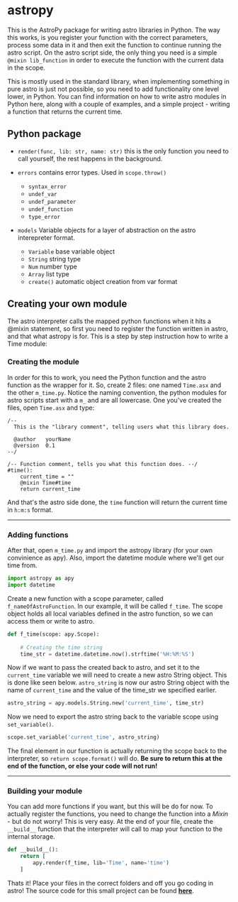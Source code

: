 # astropy

This is the AstroPy package for writing astro libraries in Python. The way this works, is you register your function with the 
correct parameters, process some data in it and then exit the function to continue running the astro script. On the astro script 
side, the only thing you need is a simple `@mixin lib_function` in order to execute the function with the current data in the scope.

This is mostly used in the standard library, when implementing something in pure astro is just not possible, so you need to 
add functionality one level lower, in Python. You can find information on how to write astro modules in Python here, along with
a couple of examples, and a simple project - writing a function that returns the current time.

## Python package

* `render(func, lib: str, name: str)` this is the only function you need to call yourself, the rest happens in the background.

* `errors` contains error types. Used in `scope.throw()`
  - `syntax_error`
  - `undef_var`
  - `undef_parameter`
  - `undef_function`
  - `type_error`

* `models` Variable objects for a layer of abstraction on the astro interepreter format.
  - `Variable` base variable object
  - `String` string type
  - `Num` number type
  - `Array` list type
  - `create()` automatic object creation from var format
  
  
## Creating your own module

The astro interpreter calls the mapped python functions when it hits a @mixin statement, so first you need to register the function
written in astro, and that what astropy is for. This is a step by step instruction how to write a Time module:

### Creating the module

In order for this to work, you need the Python function and the astro function as the wrapper for it. So, create 2 files:
one named `Time.asx` and the other `m_time.py`. Notice the naming convention, the python modules for astro scripts start with
a `m_` and are all lowercase. One you've created the files, open `Time.asx` and type:

```
/--
  This is the "library comment", telling users what this library does.

  @author   yourName
  @version  0.1
--/

/-- Function comment, tells you what this function does. --/
#time():
    current_time = ""
    @mixin Time#time
    return current_time
```

And that's the astro side done, the `time` function will return the current time in `h:m:s` format.
___
### Adding functions

After that, open `m_time.py` and import the astropy library (for your own convinience as apy). Also, import the datetime module
where we'll get our time from.
```py
import astropy as apy
import datetime
```
Create a new function with a scope parameter, called `f_nameOfAstroFunction`. In our example, it will be called `f_time`. The
scope object holds all local variables defined in the astro function, so we can access them or write to astro.
```py
def f_time(scope: apy.Scope):
    
    # Creating the time string
    time_str = datetime.datetime.now().strftime('%H:%M:%S')
```
Now if we want to pass the created back to astro, and set it to the `current_time` variable we will need to create a new astro 
String object. This is done like seen below. `astro_string` is now our astro String object with the name of `current_time` and the
value of the time_str we specified earlier.
```py
astro_string = apy.models.String.new('current_time', time_str)
```
Now we need to export the astro string back to the variable scope using `set_variable()`.
```py
scope.set_variable('current_time', astro_string)
```
The final element in our function is actually returning the scope back to the interpreter, so `return scope.format()` will do.
**Be sure to return this at the end of the function, or else your code will not run!**

___
### Building your module

You can add more functions if you want, but this will be do for now. To actually register the functions, you need to change the
function into a *Mixin* - but do not worry! This is very easy. At the end of your file, create the `__build__` function that 
the interpreter will call to map your function to the internal storage.

```py
def __build__():
    return [
        apy.render(f_time, lib='Time', name='time')
    ]
```

Thats it! Place your files in the correct folders and off you go coding in astro! The source code for this small project can be found 
**[here](https://github.com/xyLotus/astro/tree/main/examples/Time%20module)**.
